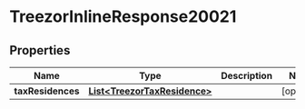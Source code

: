 
# TreezorInlineResponse20021

## Properties
Name | Type | Description | Notes
------------ | ------------- | ------------- | -------------
**taxResidences** | [**List&lt;TreezorTaxResidence&gt;**](TreezorTaxResidence.md) |  |  [optional]



